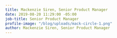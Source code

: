 ```yaml
---
title: Mackenzie Siren, Senior Product Manager
date: 2019-08-20 11:29:00 -05:00
job-title: Senior Product Manager
profile-image: "/blog/uploads/mack-circle-1.png"
author: Mackenzie Siren, Senior Product Manager
---
```


